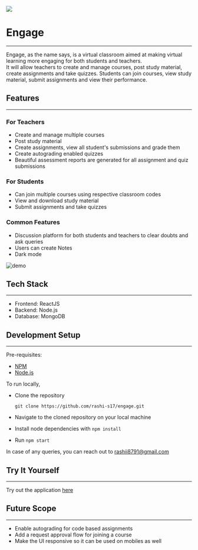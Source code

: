 <img src="https://github.com/rashi-s17/engage/blob/1542d78489b11776beb462e13c838bd69a9e7236/images/Engage.PNG"></img>
# Engage
---
Engage, as the name says, is a virtual classroom aimed at making virtual learning more engaging for both students and teachers. \
It will allow teachers to create and manage courses, post study material, create assignments and take quizzes. Students can join courses, view study material, submit assignments and view their performance.

## Features
---

### For Teachers
- Create and manage multiple courses
- Post study material
- Create assignments, view all student's submissions and grade them
- Create autograding enabled quizzes
- Beautiful assessment reports are generated for all assignment and quiz submissions

### For Students
- Can join multiple courses using respective classroom codes
- View and download study material
- Submit assignments and take quizzes

### Common Features
- Discussion platform for both students and teachers to clear doubts and ask queries
- Users can create Notes
- Dark mode

![demo](https://github.com/rashi-s17/engage/blob/1542d78489b11776beb462e13c838bd69a9e7236/images/Engage_Trim.gif)

## Tech Stack
---

- Frontend: ReactJS 
- Backend: Node.js 
- Database: MongoDB 

## Development Setup
---

Pre-requisites: 
- [NPM](https://www.npmjs.com/)
- [Node.js](https://nodejs.org/en/)

To run locally,
- Clone the repository

  ```git clone https://github.com/rashi-s17/engage.git```
- Navigate to the cloned repository on your local machine
- Install node dependencies with ```npm install```
- Run ```npm start```

In case of any queries, you can reach out to rashii8791@gmail.com

## Try It Yourself
---

Try out the application [here](https://rs-engage.herokuapp.com/)

## Future Scope
---
- Enable autograding for code based assignments
- Add a request approval flow for joining a course
- Make the UI responsive so it can be used on mobiles as well
